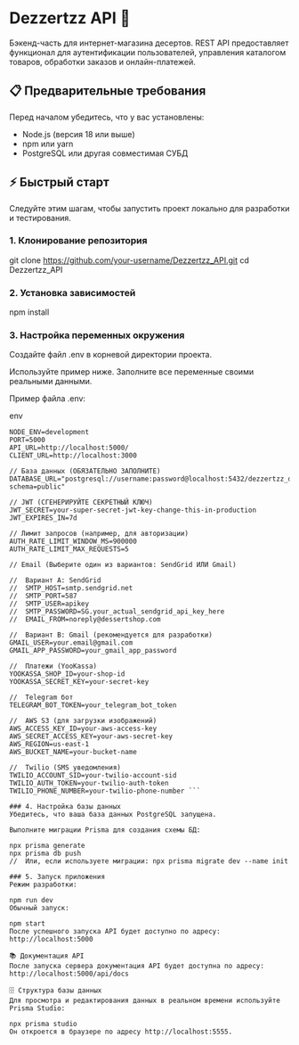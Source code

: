 #  Dezzertzz API 🍰

Бэкенд-часть для интернет-магазина десертов. REST API предоставляет функционал для аутентификации пользователей, управления каталогом товаров, обработки заказов и онлайн-платежей.

## 📋 Предварительные требования

Перед началом убедитесь, что у вас установлены:

- Node.js (версия 18 или выше)
- npm или yarn
- PostgreSQL или другая совместимая СУБД

## ⚡ Быстрый старт

Следуйте этим шагам, чтобы запустить проект локально для разработки и тестирования.

### 1. Клонирование репозитория

git clone https://github.com/your-username/Dezzertzz_API.git
cd Dezzertzz_API

### 2. Установка зависимостей
npm install

### 3. Настройка переменных окружения
Создайте файл .env в корневой директории проекта.

Используйте пример ниже. Заполните все переменные своими реальными данными.

Пример файла .env:

env
``` // Сервер
NODE_ENV=development
PORT=5000
API_URL=http://localhost:5000/
CLIENT_URL=http://localhost:3000

// База данных (ОБЯЗАТЕЛЬНО ЗАПОЛНИТЕ)
DATABASE_URL="postgresql://username:password@localhost:5432/dezzertzz_db?schema=public"

// JWT (СГЕНЕРИРУЙТЕ СЕКРЕТНЫЙ КЛЮЧ)
JWT_SECRET=your-super-secret-jwt-key-change-this-in-production
JWT_EXPIRES_IN=7d

// Лимит запросов (например, для авторизации)
AUTH_RATE_LIMIT_WINDOW_MS=900000
AUTH_RATE_LIMIT_MAX_REQUESTS=5

// Email (Выберите один из вариантов: SendGrid ИЛИ Gmail)

//  Вариант A: SendGrid
//  SMTP_HOST=smtp.sendgrid.net
//  SMTP_PORT=587
//  SMTP_USER=apikey
//  SMTP_PASSWORD=SG.your_actual_sendgrid_api_key_here
//  EMAIL_FROM=noreply@dessertshop.com

//  Вариант B: Gmail (рекомендуется для разработки)
GMAIL_USER=your.email@gmail.com
GMAIL_APP_PASSWORD=your_gmail_app_password

//  Платежи (YooKassa)
YOOKASSA_SHOP_ID=your-shop-id
YOOKASSA_SECRET_KEY=your-secret-key

//  Telegram бот
TELEGRAM_BOT_TOKEN=your_telegram_bot_token

//  AWS S3 (для загрузки изображений)
AWS_ACCESS_KEY_ID=your-aws-access-key
AWS_SECRET_ACCESS_KEY=your-aws-secret-key
AWS_REGION=us-east-1
AWS_BUCKET_NAME=your-bucket-name

//  Twilio (SMS уведомления)
TWILIO_ACCOUNT_SID=your-twilio-account-sid
TWILIO_AUTH_TOKEN=your-twilio-auth-token
TWILIO_PHONE_NUMBER=your-twilio-phone-number ```

### 4. Настройка базы данных
Убедитесь, что ваша база данных PostgreSQL запущена.

Выполните миграции Prisma для создания схемы БД:

npx prisma generate
npx prisma db push
//  Или, если используете миграции: npx prisma migrate dev --name init

### 5. Запуск приложения
Режим разработки:

npm run dev
Обычный запуск:

npm start
После успешного запуска API будет доступно по адресу: http://localhost:5000

📚 Документация API
После запуска сервера документация API будет доступна по адресу:
http://localhost:5000/api/docs

🗄️ Структура базы данных
Для просмотра и редактирования данных в реальном времени используйте Prisma Studio:

npx prisma studio
Он откроется в браузере по адресу http://localhost:5555.
